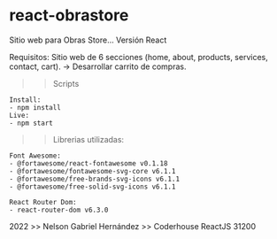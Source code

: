 # react-obrastore
Sitio web para Obras Store... Versión React

Requisitos: Sitio web de 6 secciones (home, about, products, services, contact, cart).
-> Desarrollar carrito de compras.

>> Scripts

    Install:
    - npm install
    Live:
    - npm start

>> Librerias utilizadas:

    Font Awesome:
    - @fortawesome/react-fontawesome v0.1.18
    - @fortawesome/fontawesome-svg-core v6.1.1
    - @fortawesome/free-brands-svg-icons v6.1.1
    - @fortawesome/free-solid-svg-icons v6.1.1

    React Router Dom:
    - react-router-dom v6.3.0


2022 >> Nelson Gabriel Hernández >> Coderhouse ReactJS 31200